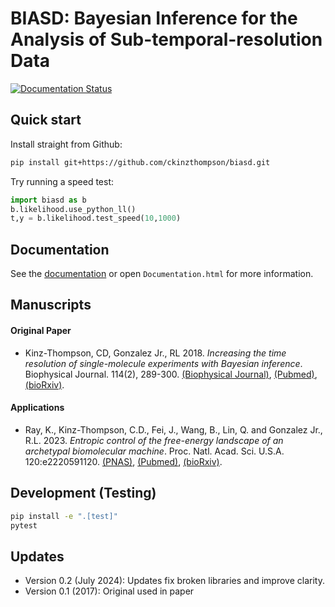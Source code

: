 # BIASD: Bayesian Inference for the Analysis of Sub-temporal-resolution Data

[![Documentation Status](https://readthedocs.org/projects/biasd/badge/?version=main)](https://biasd.readthedocs.io/en/main/?badge=main)

## Quick start
Install straight from Github:
``` sh
pip install git+https://github.com/ckinzthompson/biasd.git
```

Try running a speed test:
``` python
import biasd as b
b.likelihood.use_python_ll()
t,y = b.likelihood.test_speed(10,1000)
```

## Documentation
See the [documentation](http://biasd.readthedocs.io/) or open `Documentation.html` for more information.

## Manuscripts
#### Original Paper
* Kinz-Thompson, CD, Gonzalez Jr., RL 2018. _Increasing the time resolution of single-molecule experiments with Bayesian inference_. Biophysical Journal. 114(2), 289-300. [(Biophysical Journal)](https://www.cell.com/biophysj/fulltext/S0006-3495(17)34973-1),  [(Pubmed)](https://pubmed.ncbi.nlm.nih.gov/29401427/),  [(bioRxiv)](https://www.biorxiv.org/content/early/2017/05/26/099648).

#### Applications
* Ray, K., Kinz-Thompson, C.D., Fei, J., Wang, B., Lin, Q. and Gonzalez Jr., R.L. 2023. _Entropic control of the free-energy landscape of an archetypal biomolecular machine_. Proc. Natl. Acad. Sci. U.S.A. 120:e2220591120. [(PNAS)](https://pnas.org/doi/10.1073/pnas.2220591120),  [(Pubmed)](https://pubmed.ncbi.nlm.nih.gov/37186858),  [(bioRxiv)](https://www.biorxiv.org/content/10.1101/2022.10.03.510626v2).

## Development (Testing)
``` sh
pip install -e ".[test]"
pytest
```

## Updates
* Version 0.2 (July 2024): Updates fix broken libraries and improve clarity.
* Version 0.1 (2017): Original used in paper

